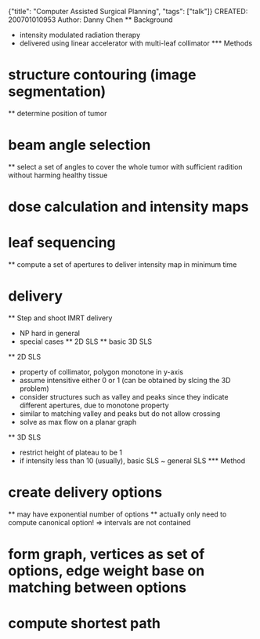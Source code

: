 {"title": "Computer Assisted Surgical Planning", "tags": ["talk"]}
CREATED: 200701010953
Author: Danny Chen
** Background
 * intensity modulated radiation therapy
 * delivered using linear accelerator with multi-leaf collimator
*** Methods
# structure contouring (image segmentation)
 ** determine position of tumor
# beam angle selection
 ** select a set of angles to cover the whole tumor with sufficient radition without harming healthy tissue
# dose calculation and intensity maps
# leaf sequencing
 ** compute a set of apertures to deliver intensity map in minimum time
# delivery

** Step and shoot IMRT delivery
 * NP hard in general
 * special cases
 ** 2D SLS
 ** basic 3D SLS

** 2D SLS
 * property of collimator, polygon monotone in y-axis
 * assume intensitive either 0 or 1 (can be obtained by slcing the 3D problem)
 * consider structures such as valley and peaks since they indicate different apertures, due to monotone property
 * similar to matching valley and peaks but do not allow crossing
 * solve as max flow on a planar graph

** 3D SLS
 * restrict height of plateau to be 1
 * if intensity less than 10 (usually), basic SLS ~ general SLS
*** Method
# create delivery options
 ** may have exponential number of options
 **  actually only need to compute canonical option! => intervals are not contained
# form graph, vertices as set of options, edge weight base on matching between options
# compute shortest path
